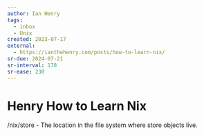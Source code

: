 ```yaml
---
author: Ian Henry
tags:
  - inbox
  - Unix
created: 2023-07-17
external:
  - https://ianthehenry.com/posts/how-to-learn-nix/
sr-due: 2024-07-21
sr-interval: 178
sr-ease: 230
---
```

# Henry How to Learn Nix

/nix/store - The location in the file system where store objects live.

